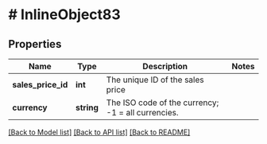 # # InlineObject83

## Properties

Name | Type | Description | Notes
------------ | ------------- | ------------- | -------------
**sales_price_id** | **int** | The unique ID of the sales price | 
**currency** | **string** | The ISO code of the currency; -1 &#x3D; all currencies. | 

[[Back to Model list]](../../README.md#documentation-for-models) [[Back to API list]](../../README.md#documentation-for-api-endpoints) [[Back to README]](../../README.md)


